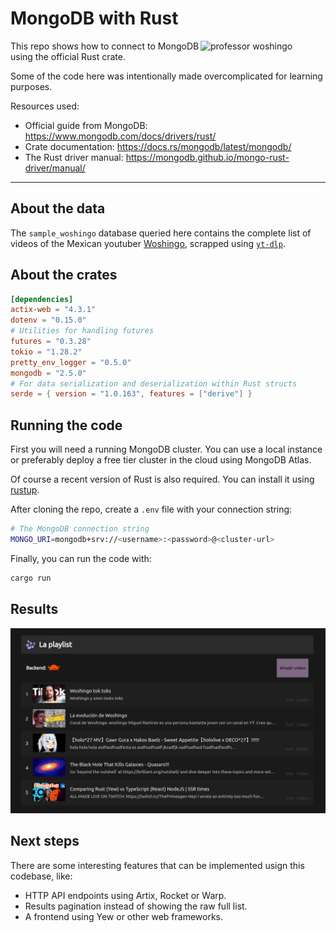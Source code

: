 <!-- markdownlint-disable MD033 -->
# MongoDB with Rust

<img align="right" width="200" src="https://rustacean.net/assets/rustacean-flat-happy.png" alt="professor woshingo"/>

This repo shows how to connect to MongoDB using the official Rust crate.

Some of the code here was intentionally made overcomplicated for learning purposes.

Resources used:

- Official guide from MongoDB: <https://www.mongodb.com/docs/drivers/rust/>
- Crate documentation: <https://docs.rs/mongodb/latest/mongodb/>
- The Rust driver manual: <https://mongodb.github.io/mongo-rust-driver/manual/>

---

## About the data

The `sample_woshingo` database queried here contains the complete list of
videos of the Mexican youtuber [Woshingo](https://www.youtube.com/@Woshingo), scrapped using [`yt-dlp`](https://github.com/yt-dlp/yt-dlp).

## About the crates

```toml
[dependencies]
actix-web = "4.3.1"
dotenv = "0.15.0"
# Utilities for handling futures
futures = "0.3.28"
tokio = "1.28.2"
pretty_env_logger = "0.5.0"
mongodb = "2.5.0"
# For data serialization and deserialization within Rust structs
serde = { version = "1.0.163", features = ["derive"] }
```

## Running the code

First you will need a running MongoDB cluster. You can use a local instance or
preferably deploy a free tier cluster in the cloud using MongoDB Atlas.

Of course a recent version of Rust is also required. You can install it using
[rustup](https://rustup.rs/).

After cloning the repo, create a `.env` file with your connection string:

```sh
# The MongoDB connection string
MONGO_URI=mongodb+srv://<username>:<password>@<cluster-url>
```

Finally, you can run the code with:

```sh
cargo run
```

## Results

![Screenshot result](screenshot.png)

## Next steps

There are some interesting features that can be implemented usign this codebase, like:

- HTTP API endpoints using Artix, Rocket or Warp.
- Results pagination instead of showing the raw full list.
- A frontend using Yew or other web frameworks.
